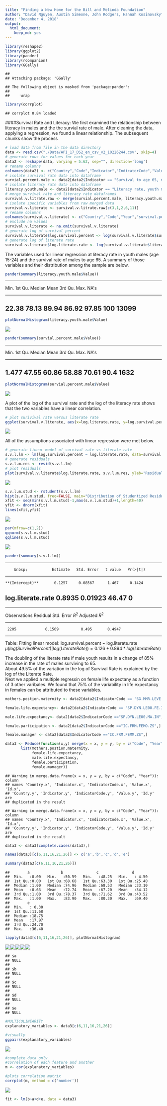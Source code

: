 ```yaml
---
title: "Finding a New Home for the Bill and Melinda Foundation"
author: "David Nguyen, Austin Simeone, John Rodgers, Hannah Kosinovsky"
date: "December 4, 2018"
output: 
  html_document: 
    keep_md: yes
---
```





```r
library(reshape2)
library(ggplot2)
library(pander)
library(rcompanion)
library(GGally)
```

```
## 
## Attaching package: 'GGally'
```

```
## The following object is masked from 'package:pander':
## 
##     wrap
```

```r
library(corrplot)
```

```
## corrplot 0.84 loaded
```
####Survival Rate and Literacy:
We first examined the relationship between literacy in males and the the survial rate of male. After cleaning the data, applying a regression, we found a linear relationship. The subsequent chunks show the process

```r
# load data from file in the data directory
data <- read.csv("./Data/API_17_DS2_en_csv_v2_10226244.csv", skip=4)
# generate rows for values for each year
data2 <- reshape(data, varying = 5:62, sep="", direction='long')
# rename columns
colnames(data2) <- c("Country","Code","Indicator","IndicatorCode","Value","Year","Id")
# isolate survival rate data into dataframe
survial.percent.male <- data2[data2$Indicator == "Survival to age 65, male (% of cohort)",]
# isolate literacy rate data into dataframe
literacy.youth.male <- data2[data2$Indicator == "Literacy rate, youth male (% of males ages 15-24)",]
# merge survival rate and literacy rate dataframes
survival.v.litrate.raw <- merge(survial.percent.male, literacy.youth.male, by=c("Code", "Year"))
# isolate specific variables from raw merged data
survival.v.literate <- survival.v.litrate.raw[c(3,1,2,6,11)]
# rename columns
colnames(survival.v.literate) <- c("Country","Code","Year","survival.percent","literate.rate")
# exclude na values
survival.v.literate <- na.omit(survival.v.literate)
# generate log of survival percent
survival.v.literate$log.survival.percent <- log(survival.v.literate$survival.percent)
# generate log of literate rate
survival.v.literate$log.literate.rate <- log(survival.v.literate$literate.rate)
```

The variables used for linear regression at literacy rate in youth males (age 15-24) and the survival rate of males to age 65. A summary of those variables and their distribution among the sample are below.

```r
pander(summary(literacy.youth.male$Value))
```


-----------------------------------------------------------
 Min.    1st Qu.   Median   Mean    3rd Qu.   Max.   NA's  
------- --------- -------- ------- --------- ------ -------
 22.38    78.13    89.94    86.92    97.85    100    13099 
-----------------------------------------------------------

```r
plotNormalHistogram(literacy.youth.male$Value)
```

![](CS2_files/figure-html/variable-summaries-1.png)<!-- -->

```r
pander(summary(survial.percent.male$Value))
```


----------------------------------------------------------
 Min.    1st Qu.   Median   Mean    3rd Qu.   Max.   NA's 
------- --------- -------- ------- --------- ------ ------
 1.477    47.55    60.86    58.88    70.61    90.4   1632 
----------------------------------------------------------

```r
plotNormalHistogram(survial.percent.male$Value)
```

![](CS2_files/figure-html/variable-summaries-2.png)<!-- -->

A plot of the log of the survival rate and the log of the literacy rate shows that the two variables have a linear correlation.

```r
# plot surivival rate versus literate rate
ggplot(survival.v.literate, aes(x=log.literate.rate, y=log.survival.percent)) + geom_point(shape=1) + geom_smooth(method=lm)
```

![](CS2_files/figure-html/plot-1.png)<!-- -->

All of the assumptions associated with linear regression were met below.

```r
# generate linear model of survival rate vs literate rate
s.v.l.lm <- lm(log.survival.percent ~ log.literate.rate, data=survival.v.literate)
# generate residuals
s.v.l.m.res <- resid(s.v.l.lm)
# plot residuals
plot(survival.v.literate$log.literate.rate, s.v.l.m.res, ylab="Residuals",xlab="log.literate.rate", main="Residuals vs log of literate rate")
```

![](CS2_files/figure-html/residuals-1.png)<!-- -->


```r
s.v.l.m.stud <- rstudent(s.v.l.lm)
hist(s.v.l.m.stud, freq=FALSE, main="Distribution of Studentized Residuals", xlab="Studentized Residuals")
xfit <- seq(min(s.v.l.m.stud)-1,max(s.v.l.m.stud)+1,length=40)
yfit <- dnorm(xfit)
lines(xfit,yfit)
```

![](CS2_files/figure-html/studentresiduals-1.png)<!-- -->

```r
par(mfrow=c(1,2))
qqnorm(s.v.l.m.stud)
qqline(s.v.l.m.stud)
```

![](CS2_files/figure-html/qqplot-1.png)<!-- -->

```r
pander(summary(s.v.l.lm))
```


--------------------------------------------------------------------
        &nbsp;           Estimate   Std. Error   t value   Pr(>|t|) 
----------------------- ---------- ------------ --------- ----------
    **(Intercept)**       0.1257     0.08567      1.467     0.1424  

 **log.literate.rate**    0.8935     0.01923      46.47       0     
--------------------------------------------------------------------


-------------------------------------------------------------
 Observations   Residual Std. Error   $R^2$   Adjusted $R^2$ 
-------------- --------------------- ------- ----------------
     2205             0.1509          0.495       0.4947     
-------------------------------------------------------------

Table: Fitting linear model: log.survival.percent ~ log.literate.rate
$\hat{\mu}(log(Survival Percent)|log(Literate Rate)) = 0.126 + 0.894 * log(Literate Rate)$

The doubling of the literate rate if male youth results in a change of 85% increase in the rate of males surviving to 65. 
<br>
About 49.5% of the variation in the log of Survival Rate is explained by the log of the Literate Rate.
<br>
Next we applied a multiple regressin on female life expectany as a function of 3 other varibales. We found that 75% of the variability in life expectancy in females can be attributed to these variables.

```r
mothers.postion.maternity <- data2[data2$IndicatorCode == 'SG.MMR.LEVE.EP',]

female.life.expectancy<- data2[data2$IndicatorCode == "SP.DYN.LE00.FE.IN",]

male.life.expectancy<- data2[data2$IndicatorCode =="SP.DYN.LE00.MA.IN",]

female.participation <- data2[data2$IndicatorCode =="IC.FRM.FEMO.ZS",]

female.manager <- data2[data2$IndicatorCode =="IC.FRM.FEMM.ZS",]

data3 <- Reduce(function(x,y) merge(x = x, y = y, by = c("Code", "Year")), 
       list(mothers.postion.maternity, 
            female.life.expectancy,
            male.life.expectancy,
            female.participation,
            female.manager))
```

```
## Warning in merge.data.frame(x = x, y = y, by = c("Code", "Year")): column
## names 'Country.x', 'Indicator.x', 'IndicatorCode.x', 'Value.x', 'Id.x',
## 'Country.y', 'Indicator.y', 'IndicatorCode.y', 'Value.y', 'Id.y' are
## duplicated in the result

## Warning in merge.data.frame(x = x, y = y, by = c("Code", "Year")): column
## names 'Country.x', 'Indicator.x', 'IndicatorCode.x', 'Value.x', 'Id.x',
## 'Country.y', 'Indicator.y', 'IndicatorCode.y', 'Value.y', 'Id.y' are
## duplicated in the result
```

```r
data3 <- data3[complete.cases(data3),]

names(data3)[c(6,11,16,21,26)] <- c('a','b','c','d','e')

summary(data3[c(6,11,16,21,26)])
```

```
##        a              b               c               d        
##  Min.   :0.00   Min.   :50.59   Min.   :48.25   Min.   : 4.50  
##  1st Qu.:0.00   1st Qu.:68.68   1st Qu.:63.30   1st Qu.:25.40  
##  Median :1.00   Median :74.96   Median :68.53   Median :33.10  
##  Mean   :0.63   Mean   :72.74   Mean   :67.20   Mean   :34.12  
##  3rd Qu.:1.00   3rd Qu.:78.37   3rd Qu.:71.62   3rd Qu.:43.52  
##  Max.   :1.00   Max.   :83.90   Max.   :80.30   Max.   :69.40  
##        e        
##  Min.   : 0.30  
##  1st Qu.:11.68  
##  Median :18.75  
##  Mean   :17.97  
##  3rd Qu.:24.70  
##  Max.   :36.40
```

```r
lapply(data3[c(6,11,16,21,26)], plotNormalHistogram)
```

![](CS2_files/figure-html/summary_of_life_expectancy-1.png)<!-- -->![](CS2_files/figure-html/summary_of_life_expectancy-2.png)<!-- -->![](CS2_files/figure-html/summary_of_life_expectancy-3.png)<!-- -->![](CS2_files/figure-html/summary_of_life_expectancy-4.png)<!-- -->![](CS2_files/figure-html/summary_of_life_expectancy-5.png)<!-- -->

```
## $a
## NULL
## 
## $b
## NULL
## 
## $c
## NULL
## 
## $d
## NULL
## 
## $e
## NULL
```

```r
#MULTICOLINEARITY
explanatory_variables <- data3[c(6,11,16,21,26)]

#visually 
ggpairs(explanatory_variables)
```

![](CS2_files/figure-html/summary_of_life_expectancy-6.png)<!-- -->

```r
#complete data only
#correlation of each feature and another
m <- cor(explanatory_variables)

#plots correlation matrix
corrplot(m, method = c('number'))
```

![](CS2_files/figure-html/summary_of_life_expectancy-7.png)<!-- -->

```r
fit <- lm(b~a+d+e, data = data3)
```






